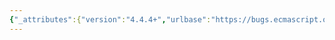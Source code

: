 ```yaml
---
{"_attributes":{"version":"4.4.4+","urlbase":"https://bugs.ecmascript.org/","maintainer":"dherman@mozilla.com"},"bug":{"bug_id":2882,"creation_ts":"2014-05-21 03:38:00 -0700","short_desc":"11.8.6  Template Literal: OctalEscapeSequence in template literals","delta_ts":"2014-06-16 17:09:30 -0700","product":"Draft for 6th Edition","component":"technical issue","version":"Rev 24: April 27, 2014 Draft","rep_platform":"All","op_sys":"All","bug_status":"RESOLVED","resolution":"FIXED","priority":"Normal","bug_severity":"normal","everconfirmed":true,"reporter":{"uid":"andrebargull","name":"André Bargull"},"assigned_to":{"uid":"allen","name":"Allen Wirfs-Brock"},"long_desc":[{"commentid":8574,"comment_count":0,"who":{"uid":"andrebargull","name":"André Bargull"},"bug_when":"2014-05-21 03:38:32 -0700","thetext":"11.8.6  Template Literal Lexical Components\n\nTemplateCharacter uses EscapeSequence and B.1.2 extends EscapeSequence to include OctalEscapeSequence, but there is no definition for TV and TRV for EscapeSequence :: OctalEscapeSequence in B.1.2. \n\nExplicitly disallow TemplateCharacter to use EscapeSequence :: OctalEscapeSequence or add TV and TRV for OctalEscapeSequence?"},{"commentid":8583,"comment_count":1,"who":{"uid":"allen","name":"Allen Wirfs-Brock"},"bug_when":"2014-05-22 11:28:03 -0700","thetext":"fixed in rev25 editor's draft\n\nexplicitly disallowed using of OcalEscapeSequence in TemplateCharacter."},{"commentid":9036,"comment_count":2,"who":{"uid":"allen","name":"Allen Wirfs-Brock"},"bug_when":"2014-06-16 17:09:30 -0700","thetext":"fixed in rev25 editor's draft"}]}}
---
```

